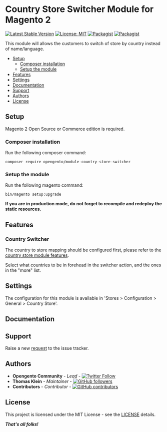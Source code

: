 # Country Store Switcher Module for Magento 2

[![Latest Stable Version](https://img.shields.io/packagist/v/opengento/module-country-store-switcher.svg?style=flat-square)](https://packagist.org/packages/opengento/module-country-store-switcher)
[![License: MIT](https://img.shields.io/github/license/opengento/magento2-country-store-switcher.svg?style=flat-square)](./LICENSE) 
[![Packagist](https://img.shields.io/packagist/dt/opengento/module-country-store-switcher.svg?style=flat-square)](https://packagist.org/packages/opengento/module-country-store-switcher/stats)
[![Packagist](https://img.shields.io/packagist/dm/opengento/module-country-store-switcher.svg?style=flat-square)](https://packagist.org/packages/opengento/module-country-store-switcher/stats)

This module will allows the customers to switch of store by country instead of name/language.

 - [Setup](#setup)
   - [Composer installation](#composer-installation)
   - [Setup the module](#setup-the-module)
 - [Features](#features)
 - [Settings](#settings)
 - [Documentation](#documentation)
 - [Support](#support)
 - [Authors](#authors)
 - [License](#license)

## Setup

Magento 2 Open Source or Commerce edition is required.

### Composer installation

Run the following composer command:

```
composer require opengento/module-country-store-switcher
```

### Setup the module

Run the following magento command:

```
bin/magento setup:upgrade
```

**If you are in production mode, do not forget to recompile and redeploy the static resources.**

## Features

### Country Switcher

The country to store mapping should be configured first, please refer to the [country store module features](https://github.com/opengento/magento2-country-store/blob/master/README.md#features).

Select what countries to be in forehead in the switcher action, and the ones in the "more" list.

## Settings

The configuration for this module is available in 'Stores > Configuration > General > Country Store'.  

## Documentation

## Support

Raise a new [request](https://github.com/opengento/magento2-country-store-switcher/issues) to the issue tracker.

## Authors

- **Opengento Community** - *Lead* - [![Twitter Follow](https://img.shields.io/twitter/follow/opengento.svg?style=social)](https://twitter.com/opengento)
- **Thomas Klein** - *Maintainer* - [![GitHub followers](https://img.shields.io/github/followers/thomas-kl1.svg?style=social)](https://github.com/thomas-kl1)
- **Contributors** - *Contributor* - [![GitHub contributors](https://img.shields.io/github/contributors/opengento/magento2-country-store-switcher.svg?style=flat-square)](https://github.com/opengento/magento2-country-store-switcher/graphs/contributors)

## License

This project is licensed under the MIT License - see the [LICENSE](./LICENSE) details.

***That's all folks!***
